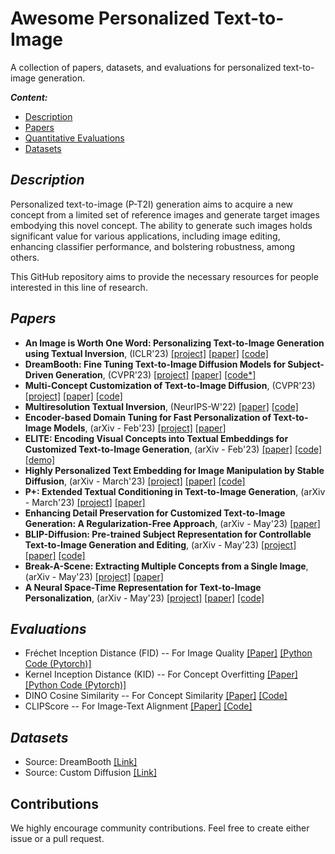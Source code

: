 # Awesome Personalized Text-to-Image
A collection of papers, datasets, and evaluations for personalized text-to-image generation.

***Content:***

 - [Description](#description)
 - [Papers](#papers)
 - [Quantitative Evaluations](#evaluations)
 - [Datasets](#datasets)

## <span id="description"> *Description* </span>
Personalized text-to-image (P-T2I) generation aims to acquire a new concept from a limited set of reference images and generate target images embodying this novel concept. The ability to generate such images holds significant value for various applications, including image editing, enhancing classifier performance, and bolstering robustness, among others.

This GitHub repository aims to provide the necessary resources for people interested in this line of research.

## <span id="papers"> *Papers* </span>

 - **An Image is Worth One Word: Personalizing Text-to-Image Generation using Textual Inversion**, (ICLR'23)
 [\[project\]](https://textual-inversion.github.io) [\[paper\]](https://arxiv.org/abs/2208.01618) [\[code\]](https://github.com/rinongal/textual_inversion) 
 - **DreamBooth: Fine Tuning Text-to-Image Diffusion Models for Subject-Driven Generation**, (CVPR'23) [\[project\]](https://dreambooth.github.io) [\[paper\]](https://arxiv.org/abs/2208.12242) [\[code*\]](https://github.com/huggingface/diffusers/tree/main/examples/dreambooth) 
 - **Multi-Concept Customization of Text-to-Image Diffusion**, (CVPR'23) [\[project\]](https://www.cs.cmu.edu/~custom-diffusion/) [\[paper\]](https://arxiv.org/abs/2212.04488) [\[code\]](https://github.com/adobe-research/custom-diffusion) 
 - **Multiresolution Textual Inversion**, (NeurIPS-W'22) [\[paper\]](https://arxiv.org/abs/2211.17115) [\[code\]](https://github.com/giannisdaras/multires_textual_inversion) 
 - **Encoder-based Domain Tuning for Fast Personalization of Text-to-Image Models**, (arXiv - Feb'23) [\[project\]](https://tuning-encoder.github.io) [\[paper\]](https://arxiv.org/abs/2302.12228) 
 - **ELITE: Encoding Visual Concepts into Textual Embeddings for Customized Text-to-Image Generation**, (arXiv - Feb'23) [\[paper\]](https://arxiv.org/abs/2302.13848) [\[code\]](https://github.com/csyxwei/ELITE) [\[demo\]](https://huggingface.co/spaces/ELITE-library/ELITE) 
 - **Highly Personalized Text Embedding for Image Manipulation by Stable Diffusion**, (arXiv - March'23) [\[project\]](https://hiper0.github.io) [\[paper\]](https://arxiv.org/abs/2303.08767) [\[code\]](https://github.com/HiPer0/HiPer) 
 - **P+: Extended Textual Conditioning in Text-to-Image Generation**, (arXiv - March'23) [\[project\]](https://prompt-plus.github.io) [\[paper\]](https://arxiv.org/abs/2303.09522) 
 - **Enhancing Detail Preservation for Customized Text-to-Image Generation: A Regularization-Free Approach**, (arXiv - May'23) [\[paper\]](https://arxiv.org/abs/2305.13579)
 - **BLIP-Diffusion: Pre-trained Subject Representation for Controllable Text-to-Image Generation and Editing**, (arXiv - May'23) [\[project\]](https://dxli94.github.io/BLIP-Diffusion-website/) [\[paper\]](https://arxiv.org/abs/2305.14720) [\[code\]](https://github.com/salesforce/LAVIS/tree/main/projects/blip-diffusion) 
 - **Break-A-Scene: Extracting Multiple Concepts from a Single Image**, (arXiv - May'23) [\[project\]](https://omriavrahami.com/break-a-scene/) [\[paper\]](https://arxiv.org/abs/2305.16311) 
 - **A Neural Space-Time Representation for Text-to-Image Personalization**, (arXiv - May'23) [\[project\]](https://neuraltextualinversion.github.io/NeTI/) [\[paper\]](https://arxiv.org/abs/2305.15391) [\[code\]](https://github.com/NeuralTextualInversion/NeTI) 

## <span id="evaluations"> *Evaluations* </span>

 - Fréchet Inception Distance (FID) -- For Image Quality [\[Paper\]](https://proceedings.neurips.cc/paper_files/paper/2017/file/8a1d694707eb0fefe65871369074926d-Paper.pdf) [\[Python Code (Pytorch)\]](https://github.com/toshas/torch-fidelity)
 - Kernel Inception Distance (KID) -- For Concept Overfitting [\[Paper\]](https://arxiv.org/pdf/2206.10935.pdf) [\[Python Code (Pytorch)\]](https://github.com/toshas/torch-fidelity)
 - DINO Cosine Similarity -- For Concept Similarity [\[Paper\]](https://arxiv.org/abs/2104.14294) [\[Code\]](https://huggingface.co/facebook/dino-vitb8)
 - CLIPScore -- For Image-Text Alignment [\[Paper\]](https://arxiv.org/abs/2104.08718) [\[Code\]](https://github.com/jmhessel/clipscore)

## <span id="datasets"> *Datasets* </span>

 - Source: DreamBooth [\[Link\]](https://github.com/google/dreambooth)
 - Source: Custom Diffusion [\[Link\]](https://www.cs.cmu.edu/~custom-diffusion/assets/data.zip)

## Contributions
We highly encourage community contributions. Feel free to create either issue or a pull request.
